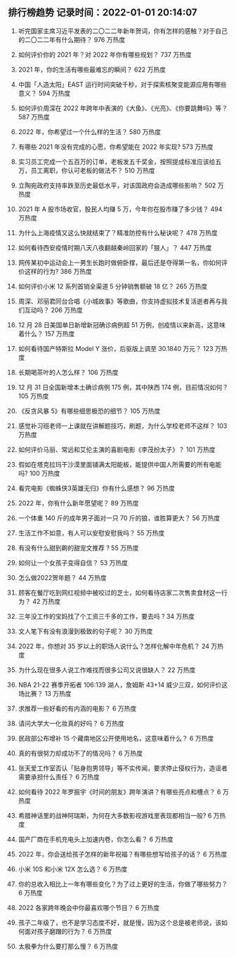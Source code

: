 
## 排行榜趋势 记录时间：2022-01-01 20:14:07
  
  1. 听完国家主席习近平发表的二〇二二年新年贺词，你有怎样的感触？对于自己的二〇二二年有什么期待？ 976 万热度
    
  2. 如何评价你的 2021 年？对 2022 年你有哪些规划？ 737 万热度
    
  3. 2021 年，你的生活有哪些最难忘的瞬间？ 622 万热度
    
  4. 中国「人造太阳」EAST 运行时间突破千秒，对于探索核聚变能源应用有哪些意义？ 594 万热度
    
  5. 如何评价周深在 2022 年跨年中表演的《大鱼》、《光亮》、《你要跳舞吗》等？ 587 万热度
    
  6. 2022 年，你希望过一个什么样的生活？ 580 万热度
    
  7. 有哪些 2021 年没有完成的心愿，你希望能在 2022 年实现? 573 万热度
    
  8. 实习员工完成一个五百万的订单，老板发五千奖金，按照提成标准应该给五万，员工离职，你认可老板的做法不？ 510 万热度
    
  9. 立陶宛政府支持率跌至历史最低水平，对该国政府会造成哪些影响？ 502 万热度
    
  10. 2021 年 A 股市场收官，股民人均赚 5 万，今年你在股市赚了多少钱？ 494 万热度
    
  11. 为什么上海疫情又这么快就结束了？精准防控有什么秘诀呢？ 478 万热度
    
  12. 如何看待西安疫情时期八天八夜翻越秦岭回家的「狠人」？ 447 万热度
    
  13. 网传某初中运动会上一男生长跑时做俯卧撑，最后还是夺得第一名，你如何评价这样的行为? 386 万热度
    
  14. 如何评价小米 12 系列首销全渠道 5 分钟销售额破 18 亿？ 265 万热度
    
  15. 周深、邓丽君同台合唱《小城故事》等歌曲，你支持虚拟技术复活逝者再与我们互动吗？ 206 万热度
    
  16. 12 月 28 日美国单日新增新冠确诊病例超 51 万例，创疫情以来新高，这意味着什么？ 157 万热度
    
  17. 如何看待国产特斯拉 Model Y 涨价，后驱版上调至 30.1840 万元？ 123 万热度
    
  18. 长期喝茶叶的人怎么样？ 106 万热度
    
  19. 12 月 31 日全国新增本土确诊病例 175 例，其中陕西  174 例，目前情况如何？ 105 万热度
    
  20. 《反贪风暴 5》有哪些细思极恐的细节？ 105 万热度
    
  21. 感觉补习班老师一上课就在讲解题技巧，刷题，为什么学校老师不这样？ 103 万热度
    
  22. 如何评价马丽、常远和艾伦主演的喜剧电影《李茂扮太子》？ 101 万热度
    
  23. 假如在塔克拉玛干沙漠里面铺满太阳能板，能提供中国人所需要的所有电能吗? 100 万热度
    
  24. 看完电影《蜘蛛侠3英雄无归》你有什么感想？ 96 万热度
    
  25. 2022 年，你有什么新年愿望呢？ 89 万热度
    
  26. 一个体重 140 斤的成年男子面对一只 70 斤的狼，谁胜算更大？ 56 万热度
    
  27. 生活工作不如意，有人可以安慰安慰我吗？ 55 万热度
    
  28. 有没有什么甜到齁的甜宠文推荐   ? 55 万热度
    
  29. 如何让一个女孩子变得自信？ 53 万热度
    
  30. 怎么做2022贺年题？ 44 万热度
    
  31. 顾客在餐厅吃到网红视频中被咬过的芝士，如何看待店家二次售卖食材这一行为？ 42 万热度
    
  32. 三年没工作的宝妈找了个工资三千多的工作，要去吗 ? 34 万热度
    
  33. 文人笔下有没有浪漫到极致的句子呢？ 30 万热度
    
  34. 2022 年，你想对 35 岁以上的职场人说什么？怎样化解中年危机？ 24 万热度
    
  35. 为什么现在很多人说工作难找而很多公司又说很缺人？ 22 万热度
    
  36. NBA 21-22 赛季开拓者 106:139 湖人，詹姆斯 43+14 威少三双，如何评价这场比赛？ 13 万热度
    
  37. 求推荐一些好看的有内涵的电影？ 6 万热度
    
  38. 请问大学大一化妆真的好吗？ 6 万热度
    
  39. 民政部公布增补 15 个藏南地区公开使用地名，这意味着什么？ 6 万热度
    
  40. 真的有很努力却成功不了的情况吗？ 6 万热度
    
  41. 张天爱工作室否认「贴身抱男领导」等不实传闻，要求停止侵权行为，造谣者需要承担什么责任？ 6 万热度
    
  42. 如何看待 2022 年罗振宇《时间的朋友》跨年演讲？有哪些亮点和槽点？ 6 万热度
    
  43. 希腊神话里的战神阿瑞斯，为何在大多数影视游戏里表现都相当一般? 6 万热度
    
  44. 国产厂商在手机充电头上加速内卷，你怎么看？ 6 万热度
    
  45. 2022 年，你会送给孩子怎样的新年祝福？有哪些想写给孩子的话？ 6 万热度
    
  46. 小米 10S 和小米 12X 怎么选？ 6 万热度
    
  47. 你的总收入相比上一年有哪些变化？为了过上更好的生活，你做了哪些努力？ 6 万热度
    
  48. 2022 各家跨年晚会中你最喜欢哪个节目？ 6 万热度
    
  49. 孩子二年级了，也不是学习态度不好，就是慢，因为这个总是被老师说，该如何面对孩子磨蹭的行为？ 6 万热度
    
  50. 太极拳为什么要打那么慢？ 6 万热度
    